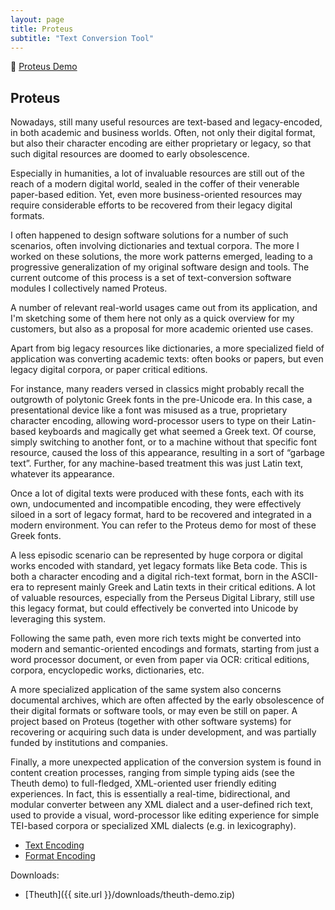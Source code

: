 ```yaml
---
layout: page
title: Proteus
subtitle: "Text Conversion Tool"
---
```


👀 [Proteus Demo](http://proteus.fusi-soft.com/)

## Proteus

Nowadays, still many useful resources are text-based and legacy-encoded, in both academic and business worlds. Often, not only their digital format, but also their character encoding are either proprietary or legacy, so that such digital resources are doomed to early obsolescence.

Especially in humanities, a lot of invaluable resources are still out of the reach of a modern digital world, sealed in the coffer of their venerable paper-based edition. Yet, even more business-oriented resources may require considerable efforts to be recovered from their legacy digital formats.

I often happened to design software solutions for a number of such scenarios, often involving dictionaries and textual corpora. The more I worked on these solutions, the more work patterns emerged, leading to a progressive generalization of my original software design and tools. The current outcome of this process is a set of text-conversion software modules I collectively named Proteus.

A number of relevant real-world usages came out from its application, and I'm sketching some of them here not only as a quick overview for my customers, but also as a proposal for more academic oriented use cases.

Apart from big legacy resources like dictionaries, a more specialized field of application was converting academic texts: often books or papers, but even legacy digital corpora, or paper critical editions.

For instance, many readers versed in classics might probably recall the outgrowth of polytonic Greek fonts in the pre-Unicode era. In this case, a presentational device like a font was misused as a true, proprietary character encoding, allowing word-processor users to type on their Latin-based keyboards and magically get what seemed a Greek text. Of course, simply switching to another font, or to a machine without that specific font resource, caused the loss of this appearance, resulting in a sort of “garbage text”. Further, for any machine-based treatment this was just Latin text, whatever its appearance.

Once a lot of digital texts were produced with these fonts, each with its own, undocumented and incompatible encoding, they were effectively siloed in a sort of legacy format, hard to be recovered and integrated in a modern environment. You can refer to the Proteus demo for most of these Greek fonts.

A less episodic scenario can be represented by huge corpora or digital works encoded with standard, yet legacy formats like Beta code. This is both a character encoding and a digital rich-text format, born in the ASCII-era to represent mainly Greek and Latin texts in their critical editions. A lot of valuable resources, especially from the Perseus Digital Library, still use this legacy format, but could effectively be converted into Unicode by leveraging this system.

Following the same path, even more rich texts might be converted into modern and semantic-oriented encodings and formats, starting from just a word processor document, or even from paper via OCR: critical editions, corpora, encyclopedic works, dictionaries, etc.

A more specialized application of the same system also concerns documental archives, which are often affected by the early obsolescence of their digital formats or software tools, or may even be still on paper. A project based on Proteus (together with other software systems) for recovering or acquiring such data is under development, and was partially funded by institutions and companies.

Finally, a more unexpected application of the conversion system is found in content creation processes, ranging from simple typing aids (see the Theuth demo) to full-fledged, XML-oriented user friendly editing experiences. In fact, this is essentially a real-time, bidirectional, and modular converter between any XML dialect and a user-defined rich text, used to provide a visual, word-processor like editing experience for simple TEI-based corpora or specialized XML dialects (e.g. in lexicography).

- [Text Encoding](./proteus/proteus-encoding.md)
- [Format Encoding](./proteus/proteus-format.md)

Downloads:

- [Theuth]({{ site.url }}/downloads/theuth-demo.zip)
